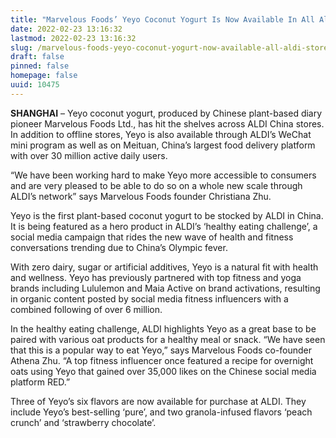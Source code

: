 ```yaml
---
title: "Marvelous Foods’ Yeyo Coconut Yogurt Is Now Available In All Aldi Stores in China"
date: 2022-02-23 13:16:32
lastmod: 2022-02-23 13:16:32
slug: /marvelous-foods-yeyo-coconut-yogurt-now-available-all-aldi-stores-china
draft: false
pinned: false
homepage: false
uuid: 10475
---
```

<p><strong>SHANGHAI</strong> – Yeyo coconut yogurt, produced by Chinese plant-based diary pioneer Marvelous Foods Ltd., has hit the shelves across ALDI China stores. In addition to offline stores, Yeyo is also available through ALDI’s WeChat mini program as well as on Meituan, China’s largest food delivery platform with over 30 million active daily users.</p>
<p>“We have been working hard to make Yeyo more accessible to consumers and are very pleased to be able to do so on a whole new scale through ALDI’s network” says Marvelous Foods founder Christiana Zhu.</p>
<p>Yeyo is the first plant-based coconut yogurt to be stocked by ALDI in China. It is being featured as a hero product in ALDI’s ‘healthy eating challenge’, a social media campaign that rides the new wave of health and fitness conversations trending due to China’s Olympic fever.</p>
<p>With zero dairy, sugar or artificial additives, Yeyo is a natural fit with health and wellness. Yeyo has previously partnered with top fitness and yoga brands including Lululemon and Maia Active on brand activations, resulting in organic content posted by social media fitness influencers with a combined following of over 6 million.</p>
<p>In the healthy eating challenge, ALDI highlights Yeyo as a great base to be paired with various oat products for a healthy meal or snack. “We have seen that this is a popular way to eat Yeyo,” says Marvelous Foods co-founder Athena Zhu. “A top fitness influencer once featured a recipe for overnight oats using Yeyo that gained over 35,000 likes on the Chinese social media platform RED.”</p>
<p>Three of Yeyo’s six flavors are now available for purchase at ALDI. They include Yeyo’s best-selling ‘pure’, and two granola-infused flavors ‘peach crunch’ and ‘strawberry chocolate’.</p>
